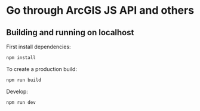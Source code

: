 # Go through ArcGIS JS API and others

## Building and running on localhost

First install dependencies:

```sh
npm install
```

To create a production build:

```sh
npm run build
```

Develop:

```sh
npm run dev
```
